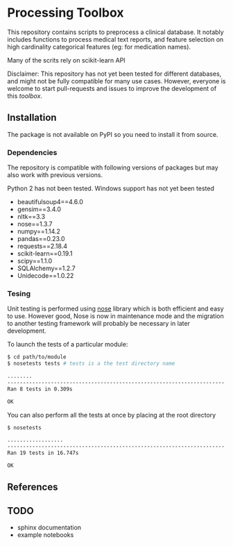 # Processing Toolbox 

This repository contains scripts to preprocess a clinical database. It notably
includes functions to process medical text reports, and feature selection on 
high cardinality categorical features (eg: for medication names).

Many of the scrits rely on scikit-learn API


Disclaimer: This repository has not yet been tested for different databases,
and might not be fully compatible for many use cases. However, everyone is
welcome to start pull-requests and issues to improve the development of 
this <i>toolbox</i>.



## Installation
The package is not available on PyPI so you need to install it from source.




### Dependencies
The repository is compatible with following versions of packages but may also
work with previous versions. 

Python 2 has not been tested. Windows support has not yet been tested

* beautifulsoup4==4.6.0
* gensim==3.4.0
* nltk==3.3
* nose==1.3.7
* numpy==1.14.2
* pandas==0.23.0
* requests==2.18.4
* scikit-learn==0.19.1
* scipy==1.1.0
* SQLAlchemy==1.2.7
* Unidecode==1.0.22


###  Tesing
Unit testing is performed using [nose](http://nose.readthedocs.io/en/latest/)
library which is both efficient and easy to use. 
However good, Nose is now in maintenance mode and the migration to another testing framework will probably be necessary 
in later development.

To launch the tests of a particular module:
```bash
$ cd path/to/module
$ nosetests tests # tests is a the test directory name

........
----------------------------------------------------------------------
Ran 8 tests in 0.309s

OK
```
You can also perform all the tests at once by placing at the root directory
```bash
$ nosetests

..................
----------------------------------------------------------------------
Ran 19 tests in 16.747s

OK

```







## References



## TODO
* sphinx documentation
* example notebooks
